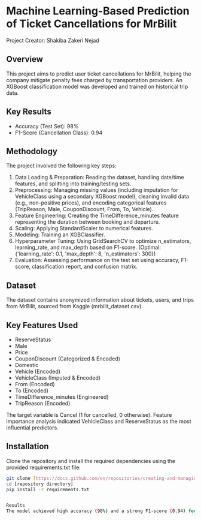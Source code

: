 # Machine Learning-Based Prediction of Ticket Cancellations for MrBilit

Project Creator: Shakiba Zakeri Nejad

## Overview

This project aims to predict user ticket cancellations for MrBilit, helping the company mitigate penalty fees charged by transportation providers. An XGBoost classification model was developed and trained on historical trip data.

## Key Results

* Accuracy (Test Set): 98%
* F1-Score (Cancellation Class): 0.94

## Methodology

The project involved the following key steps:
1.  Data Loading & Preparation: Reading the dataset, handling date/time features, and splitting into training/testing sets.
2.  Preprocessing: Managing missing values (including imputation for VehicleClass using a secondary XGBoost model), cleaning invalid data (e.g., non-positive prices), and encoding categorical features (TripReason, Male, CouponDiscount, From, To, Vehicle).
3.  Feature Engineering: Creating the TimeDifference_minutes feature representing the duration between booking and departure.
4.  Scaling: Applying StandardScaler to numerical features.
5.  Modeling: Training an XGBClassifier.
6.  Hyperparameter Tuning: Using GridSearchCV to optimize n_estimators, learning_rate, and max_depth based on F1-score. (Optimal: {'learning\_rate': 0.1, 'max\_depth': 8, 'n\_estimators': 300})
7.  Evaluation: Assessing performance on the test set using accuracy, F1-score, classification report, and confusion matrix.

## Dataset

The dataset contains anonymized information about tickets, users, and trips from MrBilit, sourced from Kaggle (mrbilit_dataset.csv).

## Key Features Used

* ReserveStatus
* Male
* Price
* CouponDiscount (Categorized & Encoded)
* Domestic
* Vehicle (Encoded)
* VehicleClass (Imputed & Encoded)
* From (Encoded)
* To (Encoded)
* TimeDifference_minutes (Engineered)
* TripReason (Encoded)

The target variable is Cancel (1 for cancelled, 0 otherwise). Feature importance analysis indicated VehicleClass and ReserveStatus as the most influential predictors.

## Installation

Clone the repository and install the required dependencies using the provided requirements.txt file:

```bash
git clone [https://docs.github.com/en/repositories/creating-and-managing-repositories/about-repositories](https://docs.github.com/en/repositories/creating-and-managing-repositories/about-repositories)
cd [repository directory]
pip install -r requirements.txt


Results
The model achieved high accuracy (98%) and a strong F1-score (0.94) for predicting cancellations on the unseen test data. Detailed performance metrics, including the confusion matrix and classification report, can be found within the notebook.
